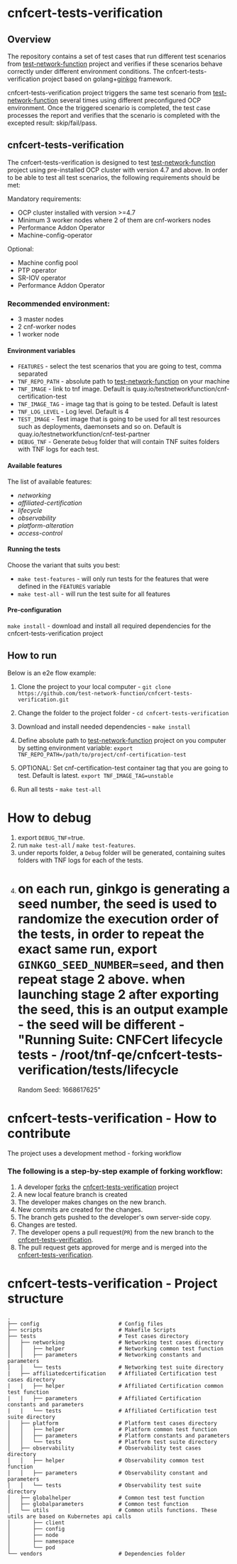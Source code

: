 # cnfcert-tests-verification

## Overview
The repository contains a set of test cases that run different test scenarios from [test-network-function](https://github.com/test-network-function/cnf-certification-test) project and verifies if these scenarios behave correctly under different environment conditions.
The cnfcert-tests-verification project based on golang+[ginkgo](https://onsi.github.io/ginkgo) framework.

cnfcert-tests-verification project triggers the same test scenario from
[test-network-function](https://github.com/test-network-function/cnf-certification-test)
several times using different preconfigured OCP environment. Once the triggered scenario is completed, the test case processes the report and verifies that the scenario is completed with the excepted result: skip/fail/pass.

## cnfcert-tests-verification
The cnfcert-tests-verification is designed to test [test-network-function](https://github.com/test-network-function/cnf-certification-test) project using pre-installed OCP cluster with version 4.7 and above. In order to be able to test all test scenarios, the following requirements should be met:

Mandatory requirements:
* OCP cluster installed with version >=4.7
* Minimum 3 worker nodes where 2 of them are cnf-workers nodes
* Performance Addon Operator
* Machine-config-operator

Optional:
* Machine config pool
* PTP operator
* SR-IOV operator
* Performance Addon Operator

### Recommended environment:
* 3 master nodes
* 2 cnf-worker nodes
* 1 worker node

#### Environment variables
* `FEATURES` - select the test scenarios that you are going to test, comma separated
* `TNF_REPO_PATH` - absolute path to  [test-network-function](https://github.com/test-network-function/cnf-certification-test) on your machine
* `TNF_IMAGE` - link to tnf image. Default is quay.io/testnetworkfunction/cnf-certification-test
* `TNF_IMAGE_TAG` - image tag that is going to be tested. Default is latest
* `TNF_LOG_LEVEL` - Log level. Default is 4
* `TEST_IMAGE` - Test image that is going to be used for all test resources such as deployments, daemonsets and so on. Default is quay.io/testnetworkfunction/cnf-test-partner
* `DEBUG_TNF` - Generate `Debug` folder that will contain TNF suites folders with TNF logs for each test.

#### Available features
The list of available features:
* *networking*
* *affiliated-certification*
* *lifecycle*
* *observability*
* *platform-alteration*
* *access-control*


#### Running the tests
Choose the variant that suits you best:

* `make test-features` - will only run tests for the features that were defined in the `FEATURES` variable
* `make test-all` - will run the test suite for all features

#### Pre-configuration

`make install` - download and install all required dependencies for the cnfcert-tests-verification project

## How to run

Below is an e2e flow example:

1. Clone the project to your local computer - `git clone https://github.com/test-network-function/cnfcert-tests-verification.git`

2. Change the folder to the project folder - `cd cnfcert-tests-verification`

3. Download and install needed dependencies - `make install`

4. Define absolute path to [test-network-function](https://github.com/test-network-function/cnf-certification-test) project on you computer by setting environment variable: `export TNF_REPO_PATH=/path/to/project/cnf-certification-test`

5. OPTIONAL: Set cnf-certification-test container tag that you are going to test. Default is latest. `export TNF_IMAGE_TAG=unstable` 

6. Run all tests - `make test-all`

# How to debug

1. export `DEBUG_TNF`=true.
2. run `make test-all` / `make test-features`.
3. under reports folder, a `Debug` folder will be generated, containing suites folders with TNF logs for each of the tests. 
4. on each run, ginkgo is generating a seed number, the seed is used to randomize the execution order of the tests, in order to repeat the exact same run,
   export `GINKGO_SEED_NUMBER=seed`, and then repeat stage 2 above.
   when launching stage 2 after exporting the seed, this is an output example - the seed will be different -
   "Running Suite: CNFCert lifecycle tests - /root/tnf-qe/cnfcert-tests-verification/tests/lifecycle
   ================================================================================================
   Random Seed: 1668617625"
   


# cnfcert-tests-verification - How to contribute

The project uses a development method - forking workflow
### The following is a step-by-step example of forking workflow:
1) A developer [forks](https://docs.gitlab.com/ee/user/project/repository/forking_workflow.html#creating-a-fork)
   the [cnfcert-tests-verification](https://github.com/test-network-function/cnfcert-tests-verification) project
2) A new local feature branch is created
3) The developer makes changes on the new branch.
4) New commits are created for the changes.
5) The branch gets pushed to the developer's own server-side copy.
6) Changes are tested.
7) The developer opens a pull request(`PR`) from the new branch to
   the [cnfcert-tests-verification](https://github.com/test-network-function/cnfcert-tests-verification).
8) The pull request gets approved for merge and is merged into
   the [cnfcert-tests-verification](https://github.com/test-network-function/cnfcert-tests-verification).

# cnfcert-tests-verification - Project structure
    .
    ├── config                         # Config files
    ├── scripts                        # Makefile Scripts 
    ├── tests                          # Test cases directory
    │   ├── networking                 # Networking test cases directory
    │   │   ├── helper                 # Networking common test function
    │   │   ├── parameters             # Networking constants and parameters 
    │   │   └── tests                  # Networking test suite directory
    |   ├── affiliatedcertification    # Affiliated Certification test cases directory   
    |   |   ├── helper                 # Affiliated Certification common test function
    |   |   ├── parameters             # Affiliated Certification constants and parameters 
    |   |   └── tests                  # Affiliated Certification test suite directory
    │   ├── platform                   # Platform test cases directory
    │   │   ├── helper                 # Platform common test function
    │   │   ├── parameters             # Platform constants and parameters
    │   │   └── tests                  # Platform test suite directory
    │   ├── observability              # Observability test cases directory
    │   │   ├── helper                 # Observability common test function
    │   │   ├── parameters             # Observability constant and parameters
    │   │   └── tests                  # Observability test suite directory
    │   ├── globalhelper               # Common test test function
    │   ├── globalparameters           # Common test function
    │   └── utils                      # Common utils functions. These utils are based on Kubernetes api calls
    │       ├── client
    │       ├── config
    │       ├── node
    │       ├── namespace
    │       └── pod
    └── vendors                        # Dependencies folder 
